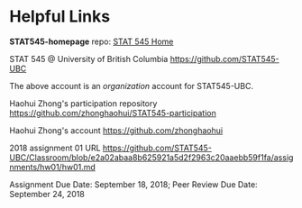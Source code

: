 # Helpful Links


__STAT545-homepage__ repo:
[STAT 545 Home](https://github.com/STAT545-UBC/STAT545-home)
  
STAT 545 @ University of British Columbia https://github.com/STAT545-UBC
  
The above account is an _organization_ account for STAT545-UBC.
  
  
Haohui Zhong's participation repository https://github.com/zhonghaohui/STAT545-participation
    
Haohui Zhong's account https://github.com/zhonghaohui
    
  
2018 assignment 01 URL https://github.com/STAT545-UBC/Classroom/blob/e2a02abaa8b625921a5d2f2963c20aaebb59f1fa/assignments/hw01/hw01.md
    
Assignment Due Date: September 18, 2018;	Peer Review Due Date: September 24, 2018 
  
  







